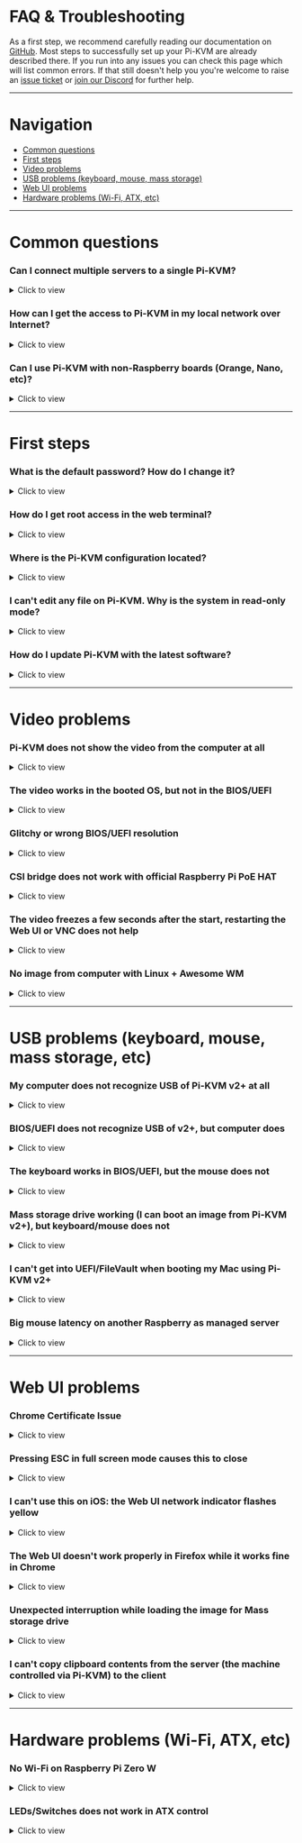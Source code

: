 # FAQ & Troubleshooting
As a first step, we recommend carefully reading our documentation on [GitHub](https://github.com/pikvm/pikvm). Most steps to successfully set up your Pi-KVM are already described there. If you run into any issues you can check this page which will list common errors. If that still doesn't help you you're welcome to raise an [issue ticket](https://github.com/pikvm/pikvm/issues) or [join our Discord](https://discord.gg/bpmXfz5) for further help.

-----
# Navigation
* [Common questions](#common-questions)
* [First steps](#first-steps)
* [Video problems](#video-problems)
* [USB problems (keyboard, mouse, mass storage)](#usb-problems-keyboard-mouse-mass-storage-etc)
* [Web UI problems](#web-ui-problems)
* [Hardware problems (Wi-Fi, ATX, etc)](#hardware-problems-wi-fi-atx-etc)

-----
# Common questions

### Can I connect multiple servers to a single Pi-KVM?
<details>
  <summary>Click to view</summary>

* Yes, but it will require additional work to set up. See [this page](multiport.md).
</details>

### How can I get the access to Pi-KVM in my local network over Internet?
<details>
  <summary>Click to view</summary>

* You can use port forwarding for port 443 on your router if it has an external IP address. In all other cases, you can use the excellent free VPN service [Tailscale](tailscale.md), which is configured on Pi-KVM with a [few simple commands](tailscale.md).
</details>

### Can I use Pi-KVM with non-Raspberry boards (Orange, Nano, etc)?
<details>
  <summary>Click to view</summary>

* Yes, but you will have to prepare the operating system yourself. As for the Pi-KVM software, you will need to replace some config files (such as UDEV rules). If you are a developer or an experienced system administrator, you will not have any problems with this. In addition, we are open to patches. If you need help with this, please contact us via [Discord](https://discord.gg/bpmXfz5).
</details>

-----
# First steps

### What is the default password? How do I change it?
<details>
  <summary>Click to view</summary>

* There are two types of accounts: OS and Pi-KVM (web interface) accounts. The system account `root` can be used for SSH/UART access and has the password `root`. The web interface account is called `admin` and has the password `admin`. The Pi-KVM account cannot be used for SSH access and vice versa.

  To change passwords, use the following commands (under root):
  ```bash
  su -  # If you're in the webterm
  rw  # Switch filesystem to read-write mode
  passwd root  # Change OS root password
  kvmd-htpasswd set admin  # Change web ui admin password
  ro  # Back to read-only
  ```
</details>

### How do I get root access in the web terminal?
<details>
  <summary>Click to view</summary>

* The web terminal works with the account `kvmd-webterm`. This is a regular user with no administrator privileges and. In addition, `sudo` and login are disabled for this user for security reasons. To get `root` access, you need to use the `su -` command (minus is important) and **enter the root password**.
</details>

### Where is the Pi-KVM configuration located?
<details>
  <summary>Click to view</summary>

* Almost all KVMD (the main daemon controlling Pi-KVM) configuration files located in `/etc/kvmd`. You can also find nginx configs and SSL certificates there. KVMD configs use [YAML](config.md) syntax. The specific platform parameters can be found in the file `/etc/kvmd/main.yaml` and **you should never edit it**. Use `/etc/kvmd/override.yaml` to redefine the system parameters.
  
  Another files that are also not recommended for editing have read-only permissions. If you edit any of these files, you will need to manually make changes to them when you upgrade your system. You can view the current configuration and all available KVMD parameters using the command `kvmd -m`.
</details>

### I can't edit any file on Pi-KVM. Why is the system in read-only mode?
<details>
  <summary>Click to view</summary>

* The Pi-KVM file system is always mounted in read-only mode. This measure prevents it from being damaged by a sudden power outage. To change the configuration you must first switch the filesystem to write mode using the command `rw` from root. After the changes, be sure to run the command `ro` to switch it back to read-only.
</details>

### How do I update Pi-KVM with the latest software?
<details>
  <summary>Click to view</summary>

* Pi-KVM OS is based on Arch Linux ARM and is fully updated from the repository by a regular package manager. Connect to your Pi-KVM via ssh and run:
  ```
  rw
  pacman -Syu
  reboot
  ```
  
  :exclamation: Pacman saves all installed packages in a compressed format so that you can roll back to the old version if something goes wrong. After you've updated and made sure everything works, it makes sense to clear the package cache so that it doesn't take up space on the SD card: `rw; rm -rf /var/cache/pacman/pkg; ro`.
</details>

-----
# Video problems

### Pi-KVM does not show the video from the computer at all
<details>
  <summary>Click to view</summary>
  
* Double-check that the video capture device is connected correctly. For the [CSI bridge](/README.md#for-the-hdmi-csi-bridge), this should be exactly the camera port, for the [USB dongle](/README.md#for-the-hdmi-usb-dongle), strictly the port indicated in the picture.
* Some laptops do not output any signal until you switched the output (usually via the FN + and an F5 key on the keyboard).
* Your computer may have turned on sleep mode for the monitor. Move the mouse and turn it off.
</details>

### The video works in the booted OS, but not in the BIOS/UEFI
<details>
  <summary>Click to view</summary>

* The problem appears on Intel NUC, GA-H77-DS3H, and some other devices with using CSI bridge. All you need to do is [change the EDID data](edid.md). This is the information about supported resolutions that the CSI bridge reports to your computer.
</details>

### Glitchy or wrong BIOS/UEFI resolution
<details>
  <summary>Click to view</summary>

* On some motherboards, the BIOS may be displayed at a lower resolution, or with some rendering issues/glitches, specially on newer ASUS ones. Like this:

  <img src="../img/bios_glitch.png" alt="ASUS BIOS glitch" width="400"/>

  This can be solved by enabling the **Compatibility Support Module (CSM)** in your BIOS, usually under the **Boot** options.

  If you can't or don't want to enable the CSM, you can try connecting a DisplayPort monitor, or a [dummy plug](http://amazon.com/s?k=displayport+dummy+plug). If you remove the DP cable/adapter the bug will reappear.

  If none of this works, try connecting the DP cable first, boot into the BIOS, disable the CSM and shutdown (do not restart) your PC. Then, boot into the BIOS and enable the CSM before shutting down your PC. Then connect the HDMI and turn your PC on again.
</details>

### CSI bridge does not work with official Raspberry Pi PoE HAT
<details>
  <summary>Click to view</summary>

* Details [here](https://github.com/pikvm/pikvm/issues/6). The reason is that the [official HAT](https://www.raspberrypi.org/products/poe-hat) has a built-in fan controller that conflicts with the TC358743 chip of the bridge. The solution is to disable the fan control and connect it to the power line so that it works continuously. To turn off the controller you need to add the line `disable_poe_fan=1` to `/boot/config.txt`.
</details>

### The video freezes a few seconds after the start, restarting the Web UI or VNC does not help
<details>
  <summary>Click to view</summary>

* The story is [here](https://github.com/raspberrypi/firmware/issues/1562). Very-very rarely, Raspberry boards can have a hardware defect that causes some of the chip blocks to be unstable under normal power. The solution is to slightly increase the power supply, as in overclocking. Add `over_voltage=1` (or `over_voltage=2` if previous doesn't help) to `/boot/config.txt` and perform `reboot`.

  To make sure that you are facing this particular problem, first perform a diagnostic:
  - Boot the Pi-KVM without the specified options.
  - Open Web-UI and wait for freezing.
  - Click **System -> Reset Stream**.
  - Click **System -> Open log** and make sure that the log contains messages like `H264: Can't wait for the VCOS semaphore`.
  - Make sure that the last message from ustreamer was `H264: Configuring MMAL encoder` (not counting messages about connecting and disconnecting stream clients).
</details>

### No image from computer with Linux + Awesome WM
<details>
  <summary>Click to view</summary>

* Sometimes Awesome WM on Linux can't recognize a video output change on a cable. That is, if the cable was first inserted into the monitor, and then you reconnected it to Pi-KVM - it may happen that you will not see the image. It seems that the problem is Awesome WM, since for example with KDE, it is not reproducable. If you turn on your workstation with Pi-KVM already connected, everything will work fine.
</details>

-----
# USB problems (keyboard, mouse, mass storage, etc)

### My computer does not recognize USB of Pi-KVM v2+ at all
<details>
  <summary>Click to view</summary>

* Make sure that you have used the correct USB cable with DATA lines to connect the OTG port for the Raspberry to the computer. You may have decided to use a USB hub instead of a Y-cable and **it won't work**. Use good cables and follow the instructions :)
* In very rare cases, some motherboards contain a buggy BIOS that does not understand the composite USB device because BIOS doesn't implement the USB stack correctly. In this case, we can suggest the [Arduino HID emulator](arduino_hid.md) from v0 platform with v2.
</details>

### BIOS/UEFI does not recognize USB of v2+, but computer does
<details>
  <summary>Click to view</summary>

* If you are using a USB hub or USB PCI controller, this may not be handled by your BIOS. Try to use another USB port. Some ports may have a built-in hub on the motherboard and a buggy BIOS that can't handle it.
</details>

### The keyboard works in BIOS/UEFI, but the mouse does not
<details>
  <summary>Click to view</summary>

* The BIOS does not support absolute mouse mode, which is preferred by Pi-KVM. In this case, [you can enable relative positioning mode](mouse.md).
</details>

### Mass storage drive working (I can boot an image from Pi-KVM v2+), but keyboard/mouse does not
<details>
  <summary>Click to view</summary>

* In very rare cases, some motherboards contain a buggy BIOS that does not understand the composite USB device because BIOS doesn't implement the USB stack correctly. In this case, we can suggest the [Arduino HID emulator](arduino_hid.md) from v0 platform with v2+. Thus the Pi-KVM will be connected by two USB cables to the motherboard: one of them will be responsible for the keyboard and mouse, the other for everything else.
</details>

### I can't get into UEFI/FileVault when booting my Mac using Pi-KVM v2+
<details>
  <summary>Click to view</summary>
  
* The problem is specific to early-model Macs and does not occur on ARM-based Macs (Apple M1 or so). UEFI does not initialize the keyboard of the composite device during boot, however, if you use the standard keyboard to get to the UEFI/FileVault menu, you will see that the keyboard, mouse, and mass storage will work fine. In this case, we can suggest the [Arduino HID emulator](arduino_hid.md) from v0 platform with v2+. Thus, the Pi-KVM will be connected by two USB cables to the Mac: one of them will be responsible for the keyboard and mouse, the other for everything else.
</details>

### Big mouse latency on another Raspberry as managed server
<details>
  <summary>Click to view</summary>

* Unusual case: RPi4 is used as a Pi-KVM to control RPi3. In this case, the mouse delay may be several seconds. To fix it, just add line `usbhid.mousepoll=0` to `/boot/config.txt` to the server (i.e. RPI3 in our case) and reboot it.
</details>

-----
# Web UI problems

### Chrome Certificate Issue
<details>
  <summary>Click to view</summary>

* The latest versions of Chrome do not allow access to the page with a self signed certificate, so if you see the following screen when loading the pi-kvm website:

  <img src="../img/chrome.png" alt="Chrome Blocking" width="400"/>

* You can proceed by typing ```thisisunsafe``` and Chrome will then load the page.
</details>

### Pressing ESC in full screen mode causes this to close
<details>
  <summary>Click to view</summary>

* Your browser does not support [keyboard lock](https://caniuse.com/mdn-api_keyboard_lock). Right now, only Chrome implements this.
</details>

### I can't use this on iOS: the Web UI network indicator flashes yellow
<details>
  <summary>Click to view</summary>

* Safari on iOS contains an old bug that prevents a web application from connecting over a web socket if you use a self-signed certificate on the server (the default for Pi-KVM). There are two solutions:
  - Install a valid SSL certificate for Pi-KVM host to `/etc/kvmd/nginx/ssl`.
  - Disable HTTPS at all in `/etc/kvmd/nginx/nginx.conf`. To do this, comment some lines [like in this file](https://github.com/pikvm/kvmd/blob/master/configs/nginx/nginx.conf#L39) and restart web server: `systemctl restart kvmd-nginx`.

    :exclamation: Don't do this for insecure networks or the Internet. Your passwords and what you type on the keyboard will be transmitted in unencrypted form.
</details>

### The Web UI doesn't work properly in Firefox while it works fine in Chrome
<details>
  <summary>Click to view</summary>

* This might be related to your specific hardware combination or browser hardware acceleration. Try [disabling hardware acceleration in Firefox](https://support.mozilla.org/en-US/kb/hardware-acceleration-and-windowblinds-crash) or updating your GPU and chipset drivers.
</details>

### Unexpected interruption while loading the image for Mass storage drive
<details>
  <summary>Click to view</summary>

* If problems occur when uploading even a small disk image it may be due to unstable network operation or antivirus software. It is well known that Kaspersky antivirus cuts off Pi-KVM connections during uploading, so you should add the Pi-KVM website to Kaspersky's list of exceptions or not filter web requests with the antivirus. Antivirus programs can also affect the performance of certain interface elements, for example the quality slider. For Kaspersky, the steps to add the network address of Pi-KVM's website to the exclusion list is: **Protection -> Private browsing -> Categories and exclusions -> Exclusions**.
</details>

### I can't copy clipboard contents from the server (the machine controlled via Pi-KVM) to the client
<details>
  <summary>Click to view</summary>

* The clipboard only works from the client to the server not vice versa. There is currently no way to do it.
</details>

-----
# Hardware problems (Wi-Fi, ATX, etc)

### No Wi-Fi on Raspberry Pi Zero W
<details>
  <summary>Click to view</summary>

* Some Zeros contain a defective Wi-Fi chip. You can either return the device to the store, or try the [software workaround](https://github.com/pikvm/pikvm/issues/137).
</details>

### LEDs/Switches does not work in ATX control
<details>
  <summary>Click to view</summary>

* Double check your wiring as per [the documentation](/README.md#setting-up-the-v2). Make sure you placed the relays (G3VM-61A1) in the correct orientation. The relays for switches (Power, Reset) have a different orientation than the ones for LEDs.
</details>
